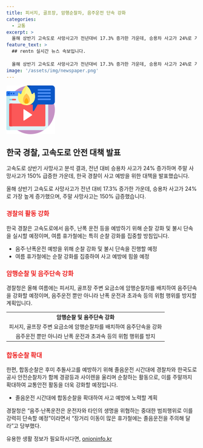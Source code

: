 ```yaml
---
title: 피서지, 골프장, 암행순찰차, 음주운전 단속 강화
categories:
  - 교통
excerpt: >
  올해 상반기 고속도로 사망사고가 전년대비 17.3% 증가한 가운데, 승용차 사고가 24%로 가장 높은 것으로 조사됐다. 평일은 10.4% 감소했지만 주말은 150% 증가했다. 경찰청은 휴가철을 맞아 음주·난폭운전으로 인한 사고를 막기 위해 순찰을 강화하고 졸음운전에도 주의를 당부했다. 또한 암행순찰차를 통해 음주단속과 과속 등 위험운전 행위를 예방할 방침이다. 이를 통해 안전한 교통 환경 조성에 힘을 쏟겠다는 계획이다.
feature_text: >
  ## rentn 실시간 뉴스 속보입니다.

  올해 상반기 고속도로 사망사고가 전년대비 17.3% 증가한 가운데, 승용차 사고가 24%로 가장 높은 것으로 조사됐다. 평일은 10.4% 감소했지만 주말은 150% 증가했다. 경찰청은 휴가철을 맞아 음주·난폭운전으로 인한 사고를 막기 위해 순찰을 강화하고 졸음운전에도 주의를 당부했다. 또한 암행순찰차를 통해 음주단속과 과속 등 위험운전 행위를 예방할 방침이다. 이를 통해 안전한 교통 환경 조성에 힘을 쏟겠다는 계획이다.
image: '/assets/img/newspaper.png'
---
```


<p><img src="/assets/img/news.png" alt="rentncar 속보" /></p>

<h2 data-ke-size="size26">한국 경찰, 고속도로 안전 대책 발표</h2>

<p>고속도로 상반기 사망사고 분석 결과, 전년 대비 승용차 사고가 24% 증가하며 주말 사망사고가 150% 급증한 가운데, 한국 경찰이 사고 예방을 위한 대책을 발표했습니다.</p>

<p data-ke-size="size16">올해 상반기 고속도로 사망사고가 전년 대비 17.3% 증가한 가운데, 승용차 사고가 24%로 가장 높게 증가했으며, 주말 사망사고는 150% 급증했습니다.</p>

<h3><b><span style="color: #ee2323;">경찰의 활동 강화</span></b></h3>

<p>한국 경찰은 고속도로에서 음주, 난폭 운전 등을 예방하기 위해 순찰 강화 및 불시 단속을 실시할 예정이며, 여름 휴가철에는 특히 순찰 강화를 집중할 방침입니다.</p>

<ul>
  <li>음주·난폭운전 예방을 위해 순찰 강화 및 불시 단속을 진행할 예정</li>
  <li>여름 휴가철에는 순찰 강화를 집중하여 사고 예방에 힘쓸 예정</li>
</ul>

<h3><b><span style="color: #ee2323;">암행순찰 및 음주단속 강화</span></b></h3>

<p>경찰청은 올해 여름에는 피서지, 골프장 주변 요금소에 암행순찰차를 배치하여 음주단속을 강화할 예정이며, 음주운전 뿐만 아니라 난폭 운전과 초과속 등의 위험 행위를 방지할 계획입니다.</p>

<table>
  <tr>
    <td style="text-align: center; height: 17px;"><b>암행순찰 및 음주단속 강화</b></td>
  </tr>
  <tr>
    <td style="text-align: center; height: 17px;">피서지, 골프장 주변 요금소에 암행순찰차를 배치하여 음주단속을 강화</td>
  </tr>
  <tr>
    <td style="text-align: center; height: 17px;">음주운전 뿐만 아니라 난폭 운전과 초과속 등의 위험 행위를 방지</td>
  </tr>
</table>

<h3><b><span style="color: #ee2323;">합동순찰 확대</span></b></h3>

<p>한편, 합동순찰은 후미 추돌사고를 예방하기 위해 졸음운전 시간대에 경찰차와 한국도로공사 안전순찰차가 함께 경광등과 사이렌을 울리며 순찰하는 활동으로, 이를 주말까지 확대하여 교통안전 활동을 더욱 강화할 예정입니다.</p>

<ul>
  <li>졸음운전 시간대에 합동순찰을 확대하여 사고 예방에 노력할 계획</li>
</ul>

<p>경찰청은 “음주·난폭운전은 운전자와 타인의 생명을 위협하는 중대한 범죄행위로 이를 강력히 단속할 예정”이라면서 “장거리 이동이 많은 휴가철에는 졸음운전을 주의해 달라”고 당부했다.</p>

<p data-ke-size="size16"></p>
유용한 생활 정보가 필요하시다면, <a href="https://onioninfo.kr" rel="dofollow">onioninfo.kr</a>


